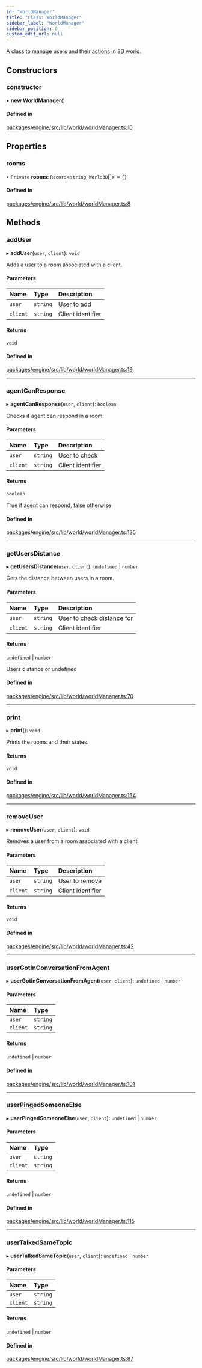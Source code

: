 ```yaml
---
id: "WorldManager"
title: "Class: WorldManager"
sidebar_label: "WorldManager"
sidebar_position: 0
custom_edit_url: null
---
```


A class to manage users and their actions in 3D world.

## Constructors

### constructor

• **new WorldManager**()

#### Defined in

[packages/engine/src/lib/world/worldManager.ts:10](https://github.com/Oneirocom/MagickML/blob/f4db6e49/packages/engine/src/lib/world/worldManager.ts#L10)

## Properties

### rooms

• `Private` **rooms**: `Record`<`string`, `World3D`[]\> = `{}`

#### Defined in

[packages/engine/src/lib/world/worldManager.ts:8](https://github.com/Oneirocom/MagickML/blob/f4db6e49/packages/engine/src/lib/world/worldManager.ts#L8)

## Methods

### addUser

▸ **addUser**(`user`, `client`): `void`

Adds a user to a room associated with a client.

#### Parameters

| Name | Type | Description |
| :------ | :------ | :------ |
| `user` | `string` | User to add |
| `client` | `string` | Client identifier |

#### Returns

`void`

#### Defined in

[packages/engine/src/lib/world/worldManager.ts:19](https://github.com/Oneirocom/MagickML/blob/f4db6e49/packages/engine/src/lib/world/worldManager.ts#L19)

___

### agentCanResponse

▸ **agentCanResponse**(`user`, `client`): `boolean`

Checks if agent can respond in a room.

#### Parameters

| Name | Type | Description |
| :------ | :------ | :------ |
| `user` | `string` | User to check |
| `client` | `string` | Client identifier |

#### Returns

`boolean`

True if agent can respond, false otherwise

#### Defined in

[packages/engine/src/lib/world/worldManager.ts:135](https://github.com/Oneirocom/MagickML/blob/f4db6e49/packages/engine/src/lib/world/worldManager.ts#L135)

___

### getUsersDistance

▸ **getUsersDistance**(`user`, `client`): `undefined` \| `number`

Gets the distance between users in a room.

#### Parameters

| Name | Type | Description |
| :------ | :------ | :------ |
| `user` | `string` | User to check distance for |
| `client` | `string` | Client identifier |

#### Returns

`undefined` \| `number`

Users distance or undefined

#### Defined in

[packages/engine/src/lib/world/worldManager.ts:70](https://github.com/Oneirocom/MagickML/blob/f4db6e49/packages/engine/src/lib/world/worldManager.ts#L70)

___

### print

▸ **print**(): `void`

Prints the rooms and their states.

#### Returns

`void`

#### Defined in

[packages/engine/src/lib/world/worldManager.ts:154](https://github.com/Oneirocom/MagickML/blob/f4db6e49/packages/engine/src/lib/world/worldManager.ts#L154)

___

### removeUser

▸ **removeUser**(`user`, `client`): `void`

Removes a user from a room associated with a client.

#### Parameters

| Name | Type | Description |
| :------ | :------ | :------ |
| `user` | `string` | User to remove |
| `client` | `string` | Client identifier |

#### Returns

`void`

#### Defined in

[packages/engine/src/lib/world/worldManager.ts:42](https://github.com/Oneirocom/MagickML/blob/f4db6e49/packages/engine/src/lib/world/worldManager.ts#L42)

___

### userGotInConversationFromAgent

▸ **userGotInConversationFromAgent**(`user`, `client`): `undefined` \| `number`

#### Parameters

| Name | Type |
| :------ | :------ |
| `user` | `string` |
| `client` | `string` |

#### Returns

`undefined` \| `number`

#### Defined in

[packages/engine/src/lib/world/worldManager.ts:101](https://github.com/Oneirocom/MagickML/blob/f4db6e49/packages/engine/src/lib/world/worldManager.ts#L101)

___

### userPingedSomeoneElse

▸ **userPingedSomeoneElse**(`user`, `client`): `undefined` \| `number`

#### Parameters

| Name | Type |
| :------ | :------ |
| `user` | `string` |
| `client` | `string` |

#### Returns

`undefined` \| `number`

#### Defined in

[packages/engine/src/lib/world/worldManager.ts:115](https://github.com/Oneirocom/MagickML/blob/f4db6e49/packages/engine/src/lib/world/worldManager.ts#L115)

___

### userTalkedSameTopic

▸ **userTalkedSameTopic**(`user`, `client`): `undefined` \| `number`

#### Parameters

| Name | Type |
| :------ | :------ |
| `user` | `string` |
| `client` | `string` |

#### Returns

`undefined` \| `number`

#### Defined in

[packages/engine/src/lib/world/worldManager.ts:87](https://github.com/Oneirocom/MagickML/blob/f4db6e49/packages/engine/src/lib/world/worldManager.ts#L87)
